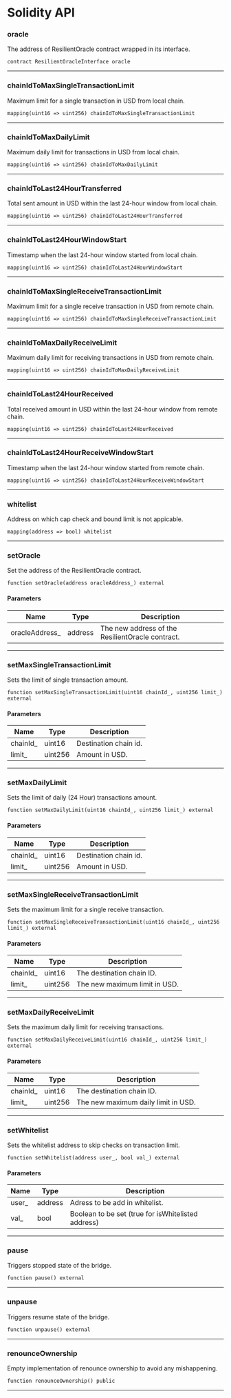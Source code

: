 #

# Solidity API

### oracle

The address of ResilientOracle contract wrapped in its interface.

```solidity
contract ResilientOracleInterface oracle
```

---

### chainIdToMaxSingleTransactionLimit

Maximum limit for a single transaction in USD from local chain.

```solidity
mapping(uint16 => uint256) chainIdToMaxSingleTransactionLimit
```

---

### chainIdToMaxDailyLimit

Maximum daily limit for transactions in USD from local chain.

```solidity
mapping(uint16 => uint256) chainIdToMaxDailyLimit
```

---

### chainIdToLast24HourTransferred

Total sent amount in USD within the last 24-hour window from local chain.

```solidity
mapping(uint16 => uint256) chainIdToLast24HourTransferred
```

---

### chainIdToLast24HourWindowStart

Timestamp when the last 24-hour window started from local chain.

```solidity
mapping(uint16 => uint256) chainIdToLast24HourWindowStart
```

---

### chainIdToMaxSingleReceiveTransactionLimit

Maximum limit for a single receive transaction in USD from remote chain.

```solidity
mapping(uint16 => uint256) chainIdToMaxSingleReceiveTransactionLimit
```

---

### chainIdToMaxDailyReceiveLimit

Maximum daily limit for receiving transactions in USD from remote chain.

```solidity
mapping(uint16 => uint256) chainIdToMaxDailyReceiveLimit
```

---

### chainIdToLast24HourReceived

Total received amount in USD within the last 24-hour window from remote chain.

```solidity
mapping(uint16 => uint256) chainIdToLast24HourReceived
```

---

### chainIdToLast24HourReceiveWindowStart

Timestamp when the last 24-hour window started from remote chain.

```solidity
mapping(uint16 => uint256) chainIdToLast24HourReceiveWindowStart
```

---

### whitelist

Address on which cap check and bound limit is not appicable.

```solidity
mapping(address => bool) whitelist
```

---

### setOracle

Set the address of the ResilientOracle contract.

```solidity
function setOracle(address oracleAddress_) external
```

#### Parameters

| Name            | Type    | Description                                      |
| --------------- | ------- | ------------------------------------------------ |
| oracleAddress\_ | address | The new address of the ResilientOracle contract. |

---

### setMaxSingleTransactionLimit

Sets the limit of single transaction amount.

```solidity
function setMaxSingleTransactionLimit(uint16 chainId_, uint256 limit_) external
```

#### Parameters

| Name      | Type    | Description           |
| --------- | ------- | --------------------- |
| chainId\_ | uint16  | Destination chain id. |
| limit\_   | uint256 | Amount in USD.        |

---

### setMaxDailyLimit

Sets the limit of daily (24 Hour) transactions amount.

```solidity
function setMaxDailyLimit(uint16 chainId_, uint256 limit_) external
```

#### Parameters

| Name      | Type    | Description           |
| --------- | ------- | --------------------- |
| chainId\_ | uint16  | Destination chain id. |
| limit\_   | uint256 | Amount in USD.        |

---

### setMaxSingleReceiveTransactionLimit

Sets the maximum limit for a single receive transaction.

```solidity
function setMaxSingleReceiveTransactionLimit(uint16 chainId_, uint256 limit_) external
```

#### Parameters

| Name      | Type    | Description                   |
| --------- | ------- | ----------------------------- |
| chainId\_ | uint16  | The destination chain ID.     |
| limit\_   | uint256 | The new maximum limit in USD. |

---

### setMaxDailyReceiveLimit

Sets the maximum daily limit for receiving transactions.

```solidity
function setMaxDailyReceiveLimit(uint16 chainId_, uint256 limit_) external
```

#### Parameters

| Name      | Type    | Description                         |
| --------- | ------- | ----------------------------------- |
| chainId\_ | uint16  | The destination chain ID.           |
| limit\_   | uint256 | The new maximum daily limit in USD. |

---

### setWhitelist

Sets the whitelist address to skip checks on transaction limit.

```solidity
function setWhitelist(address user_, bool val_) external
```

#### Parameters

| Name   | Type    | Description                                        |
| ------ | ------- | -------------------------------------------------- |
| user\_ | address | Adress to be add in whitelist.                     |
| val\_  | bool    | Boolean to be set (true for isWhitelisted address) |

---

### pause

Triggers stopped state of the bridge.

```solidity
function pause() external
```

---

### unpause

Triggers resume state of the bridge.

```solidity
function unpause() external
```

---

### renounceOwnership

Empty implementation of renounce ownership to avoid any mishappening.

```solidity
function renounceOwnership() public
```

---
